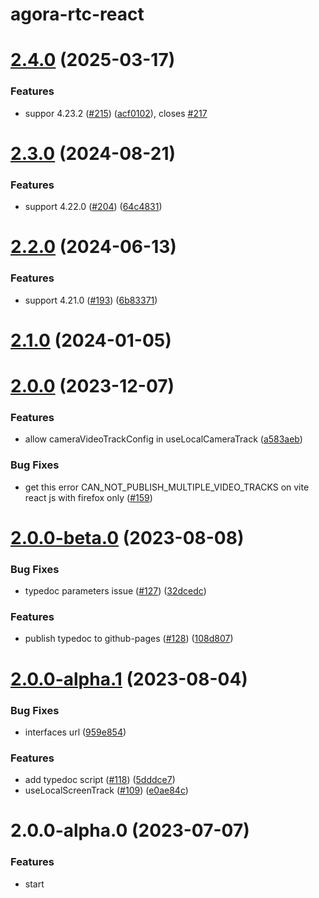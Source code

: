 # agora-rtc-react

# [2.4.0](https://github.com/AgoraIO-Extensions/agora-rtc-react/compare/v2.3.0...v2.4.0) (2025-03-17)

### Features

- suppor 4.23.2 ([#215](https://github.com/AgoraIO-Extensions/agora-rtc-react/issues/215)) ([acf0102](https://github.com/AgoraIO-Extensions/agora-rtc-react/commit/acf0102141dc547a83335cbce5e1f63c24e4c71f)), closes [#217](https://github.com/AgoraIO-Extensions/agora-rtc-react/issues/217)

# [2.3.0](https://github.com/AgoraIO-Extensions/agora-rtc-react/compare/v2.2.0...v2.3.0) (2024-08-21)

### Features

- support 4.22.0 ([#204](https://github.com/AgoraIO-Extensions/agora-rtc-react/issues/204)) ([64c4831](https://github.com/AgoraIO-Extensions/agora-rtc-react/commit/64c4831a67cccbbe43a4eaa9f3a39b894e723781))

# [2.2.0](https://github.com/AgoraIO-Extensions/agora-rtc-react/compare/v2.1.0...v2.2.0) (2024-06-13)

### Features

- support 4.21.0 ([#193](https://github.com/AgoraIO-Extensions/agora-rtc-react/issues/193)) ([6b83371](https://github.com/AgoraIO-Extensions/agora-rtc-react/commit/6b83371eb74047011fed82de78bf92d19b73eeb0))

# [2.1.0](https://github.com/AgoraIO-Extensions/agora-rtc-react/compare/v2.0.0...v2.1.0) (2024-01-05)

# [2.0.0](https://github.com/AgoraIO-Extensions/agora-rtc-react/compare/v2.0.0-beta.0...v2.0.0) (2023-12-07)

### Features

- allow cameraVideoTrackConfig in useLocalCameraTrack ([a583aeb](https://github.com/AgoraIO-Extensions/agora-rtc-react/commit/a583aebe99c9207359257ee23ea6785229a1e9a1))

### Bug Fixes

- get this error CAN_NOT_PUBLISH_MULTIPLE_VIDEO_TRACKS on vite react js with firefox only ([#159](https://github.com/AgoraIO-Extensions/agora-rtc-react/issues/159))

# [2.0.0-beta.0](https://github.com/AgoraIO-Extensions/agora-rtc-react/compare/v2.0.0-alpha.1...v2.0.0-beta.0) (2023-08-08)

### Bug Fixes

- typedoc parameters issue ([#127](https://github.com/AgoraIO-Extensions/agora-rtc-react/issues/127)) ([32dcedc](https://github.com/AgoraIO-Extensions/agora-rtc-react/commit/32dcedcfbd0889a4bb9bbfb6cb79e43e0b7d9d3d))

### Features

- publish typedoc to github-pages ([#128](https://github.com/AgoraIO-Extensions/agora-rtc-react/issues/128)) ([108d807](https://github.com/AgoraIO-Extensions/agora-rtc-react/commit/108d807da33ff80f395957ebe6cb4eebc56c1fff))

# [2.0.0-alpha.1](https://github.com/AgoraIO-Extensions/agora-rtc-react/compare/v2.0.0-alpha.0...v2.0.0-alpha.1) (2023-08-04)

### Bug Fixes

- interfaces url ([959e854](https://github.com/AgoraIO-Extensions/agora-rtc-react/commit/959e854fbac51ed04a408e6e60efc746c91ec741))

### Features

- add typedoc script ([#118](https://github.com/AgoraIO-Extensions/agora-rtc-react/issues/118)) ([5dddce7](https://github.com/AgoraIO-Extensions/agora-rtc-react/commit/5dddce75ce1f5d3aed7dfb4e6efe4ad64aaaf8d3))
- useLocalScreenTrack ([#109](https://github.com/AgoraIO-Extensions/agora-rtc-react/issues/109)) ([e0ae84c](https://github.com/AgoraIO-Extensions/agora-rtc-react/commit/e0ae84cddbc917fa6fbf1137fd5c5d9f123da440))

# 2.0.0-alpha.0 (2023-07-07)

### Features

- start
